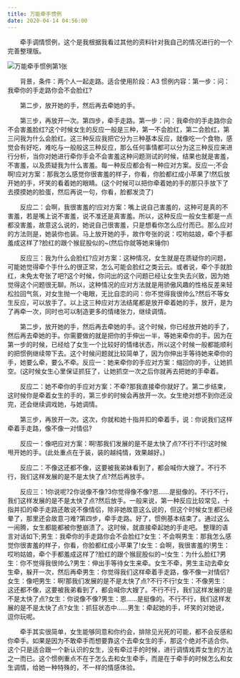 ```yaml
---
title: 万能牵手惯例
date: 2020-04-14 04:56:00
---
```




　　牵手调情惯例，这个是我根据我看过其他的资料针对我自己的情况进行的一个完善整理版。

![万能牵手惯例第1张](/img/22eb18f3aa0abe402d422518e3e4da0e.jpg)

　　背景，条件：两个人一起走路。适合使用阶段：A3 惯例内容：第一步：问：我牵你的手走路你会不会脸红?

　　第二步，放开她的手，然后再去牵她的手。

　　第三步，再放开一次。第四步，牵手走路。第一步：问：我牵你的手走路你会不会害羞脸红?这个时候女生的反应一般是三种，第一不会脸红，第二会脸红，第三问我为什么会脸红。这三种反应我把它分为三种基本反应，就像吃一个食物，感觉会有好吃，难吃与一般般这三种反应，那么任何事情都可以分为这三种反应来进行分析，当你对她进行牵你手会不会害羞这种问题测试的时候，结果也就是害羞，不害羞，以及质疑我为什么害羞。每一种反应都会有一种应对方案。反应一;不会啊!应对方案：那我怎么感觉你很害羞的样子，你看，你脸都红成小苹果了!然后放开她的手，坏笑的看着她的眼睛。(这个时候可以把你牵着她的手的那只手放下了去摸摸她的脸蛋，然后再说一句，你看，脸都发烫了)

　　反应二：会啊，我很害羞的!应对方案：嘴上说自己害羞的，这种可是真的不害羞，若是嘴上说不害羞，说不准还是真害羞。所以，这种反应一般女生都是一点都没害羞，故意这么说的，她说自己很害羞，只是想看你怎么应付而已。那么应对的方法则是，她装你也装。马上放开她的手，故作夸张的说：哎哟姑娘，牵个手都羞成这样了?脸红的跟个猴屁股似的~(然后你就等她来锤你)

　　反应三：我为什么会脸红?应对方案：这种情况，女生就是在质疑你的问题，可能她觉得牵个手什么的很正常，怎么可能会脸红之类云云。或者说，牵个手就脸红，未免太夸张了吧?这个时候，你问出的这个问题已经让女生失去兴致，因为她觉得这个问题很无聊。所以，这种情况的应对方法就是用骄傲风趣的性格反差来轻松拉回气氛，对女生抛一个电眼，无比自恋的问：你不觉得我很帅么?然后不等女生反应，可以放手了。以上这三种应对方法结尾都是放开牵着她的手，放开，是为了再牵一次，同时也可以制造更多的情绪张力，继续调情。

　　第二步，放开她的手，然后再去牵她的手。这个时候，你已经放开她的手了，然后再去牵她的手。你需要做的就是把你的手伸出一半，等她来牵你的手。因为在第一步的时候，已经给了女生一个比较好的情绪状态，所以这个时候一般都能顺利的把惯例继续带下去。这个时候问题就比较简单了，因为你伸出手等待她来牵你的手，她要么牵，要么不牵。反应一：她来牵你的手应对方案：缩回你的手，让她抓空。(这时候女生心里保证抓狂了，让她抓空一次之后你就再去把她的手牵着。

　　反应二：她不牵你的手应对方案：不牵?那我直接牵你就好了。第二步结束，这时候你是牵着女生的手的，第三步的时候会再放开一次。女生绝对想不到你还没完，还会继续调戏她，与她调情。

　　第三步，再放开一次。这次，你就和她十指并扣的牵着手，说：你说我们这样牵着手走路，像不像一对情侣?

　　反应一：像吧应对方案：啊!那我们发展的是不是太快了点?不行不行!这时候甩开她的手。(此处重点在于装，装的越纯情，效果越好。)

　　反应二：不像这还都不像，这要被我弟妹看到了，都会喊你大嫂了。不行不行，我们这样发展的是不是太快了点?然后再放手。

　　反应三：1你说呢?2你说像不像?3你觉得像不像?恩……是挺像的。不行不行，我们这样发展的是不是太快了点?然后放手。一般来说，第一种反应比较常见，十指并扣的牵手走路还敢说不像情侣，除非她故意这么说的，但这个时候女生都已经晕了，那里还会故意刁难?第四步，牵手走路。好了，惯例基本结束了。通过这么一闹腾，女生都能都被你整崩溃了。这时候，就直接牵起她的手走吧。 整理的语言对话如下;男生：我牵你的手走路你会不会脸红?女生：不会啊男生：那我怎么感觉你很害羞的样子，你看，你脸都红成小苹果了!女生：会啊，我很害羞的!男生：哎哟姑娘，牵个手都羞成这样了?脸红的跟个猴屁股似的~!女生：为什么脸红?男生：你不觉得我很帅么?男生：伸出手等待女生来牵。女生不牵，男生主动去牵女生牵，躲开一次，然后再牵男生：你觉得我们这样牵着手走路，像不像一对情侣?女生：像吧男生：啊!那我们发展的是不是太快了点?不行不行!女生：不像男生：这还都不像，这要被我弟看到了，都会喊你大嫂了。不行不行，我们这样发展的是不是太快了点?女生：你说像不像?男生：恩……是挺像的。不行不行，我们这样发展的是不是太快了点?女生：抓狂状态中……男生：牵起她的手，坏笑的对她说，逗你玩呢。

　　牵手其实很简单，女生能够同意和你约会，排除见光死的可能，都不会反感和你牵手。如果是因为不敢牵手而想要靠这个去牵女生的手，那这个绝对不适合你。这个只是适合跟一个新认识的女生，没有牵过手的时候，进行调情戏弄女生的方法之一而已。这个惯例重点不在于怎么去和女生牵手，而是在于牵手的时候怎么和女生调情，给她一种特殊的，不一样的情感体验。